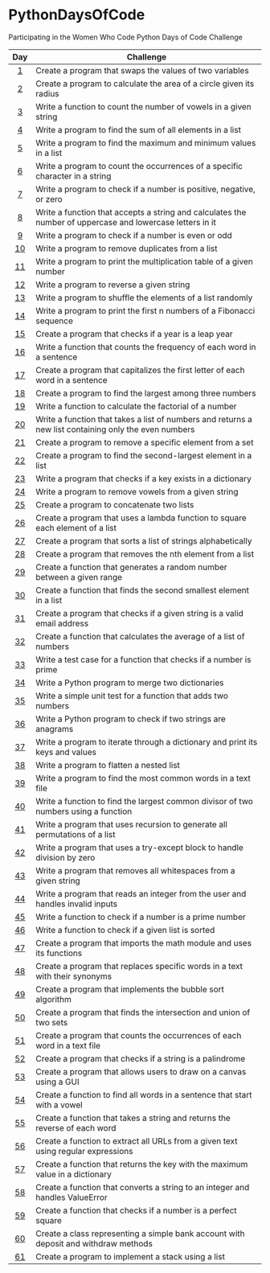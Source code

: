 # PythonDaysOfCode
Participating in the Women Who Code Python Days of Code Challenge

| Day  | Challenge |
| :---:  | ------------- |
| [1](https://github.com/DeniseLewis1/PythonDaysOfCode/blob/main/day1.py)  | Create a program that swaps the values of two variables  |
| [2](https://github.com/DeniseLewis1/PythonDaysOfCode/blob/main/day2.py)  | Create a program to calculate the area of a circle given its radius  |
| [3](https://github.com/DeniseLewis1/PythonDaysOfCode/blob/main/day3.py)  | Write a function to count the number of vowels in a given string  |
| [4](https://github.com/DeniseLewis1/PythonDaysOfCode/blob/main/day4.py)  | Write a program to find the sum of all elements in a list  |
| [5](https://github.com/DeniseLewis1/PythonDaysOfCode/blob/main/day5.py)  | Write a program to find the maximum and minimum values in a list  |
| [6](https://github.com/DeniseLewis1/PythonDaysOfCode/blob/main/day6.py)  | Write a program to count the occurrences of a specific character in a string  |
| [7](https://github.com/DeniseLewis1/PythonDaysOfCode/blob/main/day7.py)  | Write a program to check if a number is positive, negative, or zero  |
| [8](https://github.com/DeniseLewis1/PythonDaysOfCode/blob/main/day8.py)  | Write a function that accepts a string and calculates the number of uppercase and lowercase letters in it  |
| [9](https://github.com/DeniseLewis1/PythonDaysOfCode/blob/main/day9.py)  | Write a program to check if a number is even or odd  |
| [10](https://github.com/DeniseLewis1/PythonDaysOfCode/blob/main/day10.py)  | Write a program to remove duplicates from a list  |
| [11](https://github.com/DeniseLewis1/PythonDaysOfCode/blob/main/day11.py)  | Write a program to print the multiplication table of a given number  |
| [12](https://github.com/DeniseLewis1/PythonDaysOfCode/blob/main/day12.py)  | Write a program to reverse a given string  |
| [13](https://github.com/DeniseLewis1/PythonDaysOfCode/blob/main/day13.py)  | Write a program to shuffle the elements of a list randomly  |
| [14](https://github.com/DeniseLewis1/PythonDaysOfCode/blob/main/day14.py)  | Write a program to print the first n numbers of a Fibonacci sequence  |
| [15](https://github.com/DeniseLewis1/PythonDaysOfCode/blob/main/day15.py)  | Create a program that checks if a year is a leap year  |
| [16](https://github.com/DeniseLewis1/PythonDaysOfCode/blob/main/day16.py)  | Write a function that counts the frequency of each word in a sentence  |
| [17](https://github.com/DeniseLewis1/PythonDaysOfCode/blob/main/day17.py)  | Create a program that capitalizes the first letter of each word in a sentence  |
| [18](https://github.com/DeniseLewis1/PythonDaysOfCode/blob/main/day18.py)  | Create a program to find the largest among three numbers  |
| [19](https://github.com/DeniseLewis1/PythonDaysOfCode/blob/main/day19.py)  | Write a function to calculate the factorial of a number  |
| [20](https://github.com/DeniseLewis1/PythonDaysOfCode/blob/main/day20.py)  | Write a function that takes a list of numbers and returns a new list containing only the even numbers  |
| [21](https://github.com/DeniseLewis1/PythonDaysOfCode/blob/main/day21.py)  | Create a program to remove a specific element from a set  |
| [22](https://github.com/DeniseLewis1/PythonDaysOfCode/blob/main/day22.py)  | Create a program to find the second-largest element in a list  |
| [23](https://github.com/DeniseLewis1/PythonDaysOfCode/blob/main/day23.py)  | Write a program that checks if a key exists in a dictionary  |
| [24](https://github.com/DeniseLewis1/PythonDaysOfCode/blob/main/day24.py)  | Write a program to remove vowels from a given string  |
| [25](https://github.com/DeniseLewis1/PythonDaysOfCode/blob/main/day25.py)  | Create a program to concatenate two lists  |
| [26](https://github.com/DeniseLewis1/PythonDaysOfCode/blob/main/day26.py)  | Create a program that uses a lambda function to square each element of a list  |
| [27](https://github.com/DeniseLewis1/PythonDaysOfCode/blob/main/day27.py)  | Create a program that sorts a list of strings alphabetically  |
| [28](https://github.com/DeniseLewis1/PythonDaysOfCode/blob/main/day28.py)  | Create a program that removes the nth element from a list  |
| [29](https://github.com/DeniseLewis1/PythonDaysOfCode/blob/main/day29.py)  | Create a function that generates a random number between a given range  |
| [30](https://github.com/DeniseLewis1/PythonDaysOfCode/blob/main/day30.py)  | Create a function that finds the second smallest element in a list  |
| [31](https://github.com/DeniseLewis1/PythonDaysOfCode/blob/main/day31.py)  | Create a program that checks if a given string is a valid email address  |
| [32](https://github.com/DeniseLewis1/PythonDaysOfCode/blob/main/day32.py)  | Create a function that calculates the average of a list of numbers  |
| [33](https://github.com/DeniseLewis1/PythonDaysOfCode/blob/main/day33.py)  | Write a test case for a function that checks if a number is prime  |
| [34](https://github.com/DeniseLewis1/PythonDaysOfCode/blob/main/day34.py)  | Write a Python program to merge two dictionaries  |
| [35](https://github.com/DeniseLewis1/PythonDaysOfCode/blob/main/day35.py)  | Write a simple unit test for a function that adds two numbers  |
| [36](https://github.com/DeniseLewis1/PythonDaysOfCode/blob/main/day36.py)  | Write a Python program to check if two strings are anagrams  |
| [37](https://github.com/DeniseLewis1/PythonDaysOfCode/blob/main/day37.py)  | Write a program to iterate through a dictionary and print its keys and values  |
| [38](https://github.com/DeniseLewis1/PythonDaysOfCode/blob/main/day38.py)  | Write a program to flatten a nested list  |
| [39](https://github.com/DeniseLewis1/PythonDaysOfCode/blob/main/day39.py)  | Write a program to find the most common words in a text file  |
| [40](https://github.com/DeniseLewis1/PythonDaysOfCode/blob/main/day40.py)  | Write a function to find the largest common divisor of two numbers using a function  |
| [41](https://github.com/DeniseLewis1/PythonDaysOfCode/blob/main/day41.py)  | Write a program that uses recursion to generate all permutations of a list  |
| [42](https://github.com/DeniseLewis1/PythonDaysOfCode/blob/main/day42.py)  | Write a program that uses a try-except block to handle division by zero  |
| [43](https://github.com/DeniseLewis1/PythonDaysOfCode/blob/main/day43.py)  | Write a program that removes all whitespaces from a given string  |
| [44](https://github.com/DeniseLewis1/PythonDaysOfCode/blob/main/day44.py)  | Write a program that reads an integer from the user and handles invalid inputs  |
| [45](https://github.com/DeniseLewis1/PythonDaysOfCode/blob/main/day45.py)  | Write a function to check if a number is a prime number  |
| [46](https://github.com/DeniseLewis1/PythonDaysOfCode/blob/main/day46.py)  | Write a function to check if a given list is sorted  |
| [47](https://github.com/DeniseLewis1/PythonDaysOfCode/blob/main/day47.py)  | Create a program that imports the math module and uses its functions  |
| [48](https://github.com/DeniseLewis1/PythonDaysOfCode/blob/main/day48.py)  | Create a program that replaces specific words in a text with their synonyms  |
| [49](https://github.com/DeniseLewis1/PythonDaysOfCode/blob/main/day49.py)  | Create a program that implements the bubble sort algorithm  |
| [50](https://github.com/DeniseLewis1/PythonDaysOfCode/blob/main/day50.py)  | Create a program that finds the intersection and union of two sets  |
| [51](https://github.com/DeniseLewis1/PythonDaysOfCode/blob/main/day51.py)  | Create a program that counts the occurrences of each word in a text file  |
| [52](https://github.com/DeniseLewis1/PythonDaysOfCode/blob/main/day52.py)  | Create a program that checks if a string is a palindrome  |
| [53](https://github.com/DeniseLewis1/PythonDaysOfCode/blob/main/day53.py)  | Create a program that allows users to draw on a canvas using a GUI  |
| [54](https://github.com/DeniseLewis1/PythonDaysOfCode/blob/main/day54.py)  | Create a function to find all words in a sentence that start with a vowel  |
| [55](https://github.com/DeniseLewis1/PythonDaysOfCode/blob/main/day55.py)  | Create a function that takes a string and returns the reverse of each word  |
| [56](https://github.com/DeniseLewis1/PythonDaysOfCode/blob/main/day56.py)  | Create a function to extract all URLs from a given text using regular expressions  |
| [57](https://github.com/DeniseLewis1/PythonDaysOfCode/blob/main/day57.py)  | Create a function that returns the key with the maximum value in a dictionary  |
| [58](https://github.com/DeniseLewis1/PythonDaysOfCode/blob/main/day58.py)  | Create a function that converts a string to an integer and handles ValueError  |
| [59](https://github.com/DeniseLewis1/PythonDaysOfCode/blob/main/day59.py)  | Create a function that checks if a number is a perfect square  |
| [60](https://github.com/DeniseLewis1/PythonDaysOfCode/blob/main/day60.py)  | Create a class representing a simple bank account with deposit and withdraw methods  |
| [61](https://github.com/DeniseLewis1/PythonDaysOfCode/blob/main/day61.py)  | Create a program to implement a stack using a list  |